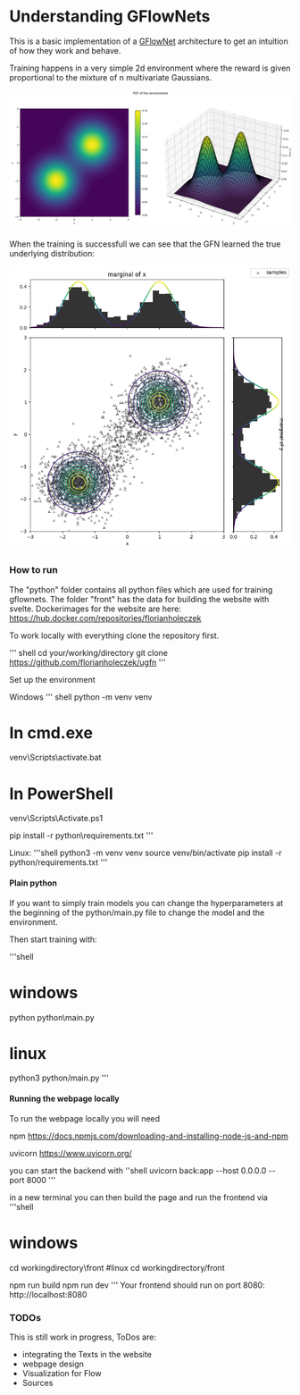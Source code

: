 # Understanding GFlowNets

This is a basic implementation of a [GFlowNet](https://dl.acm.org/doi/abs/10.5555/3648699.3648909) architecture to get an intuition of how they work and behave.

Training happens in a very simple 2d environment where the reward is given proportional to the mixture of n multivariate Gaussians.

![](https://github.com/florianholeczek/ugfn/blob/master/front/public/images/env1.png)

When the training is successfull we can see that the GFN learned the true underlying distribution:

![](https://github.com/florianholeczek/ugfn/blob/master/front/public/images/run3.png)

### How to run
The "python" folder contains all python files which are used for training gflownets.
The folder "front" has the data for building the website with svelte.
Dockerimages for the website are here:
https://hub.docker.com/repositories/florianholeczek

To work locally with everything clone the repository first.

''' shell
cd your/working/directory
git clone https://github.com/florianholeczek/ugfn
'''

Set up the environment

Windows
''' shell
python -m venv venv

# In cmd.exe
venv\Scripts\activate.bat
# In PowerShell
venv\Scripts\Activate.ps1

pip install -r python\requirements.txt
'''


Linux:
'''shell
python3 -m venv venv
source venv/bin/activate
pip install -r python/requirements.txt
'''


#### Plain python
If you want to simply train models you can change the hyperparameters at the beginning of 
the python/main.py file to change the model and the environment. 

Then start training with:

'''shell
# windows
python python\main.py
# linux
python3 python/main.py
'''

#### Running the webpage locally
To run the webpage locally you will need 

npm
https://docs.npmjs.com/downloading-and-installing-node-js-and-npm

uvicorn 
https://www.uvicorn.org/

you can start the backend with 
''shell
uvicorn back:app --host 0.0.0.0 --port 8000
'''

in a new terminal you can then build the page and run the frontend via
'''shell
# windows
cd workingdirectory\front
#linux
cd workingdirectory/front

npm run build
npm run dev
'''
Your frontend should run on port 8080:
http://localhost:8080


### TODOs
This is still work in progress, ToDos are:
* integrating the Texts in the website
* webpage design
* Visualization for Flow
* Sources